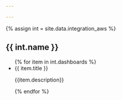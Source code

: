 ```yaml
---

---
```


{% assign int = site.data.integration_aws %}

<h2>{{ int.name }}</h2>


<ul>
   {% for item in int.dashboards %}
      <li>
	  	{{ item.title }}
		<p>{{item.description}}</p>
	  </li>
   {% endfor %}
</ul>
